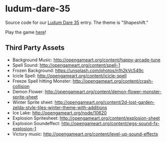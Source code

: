 # ludum-dare-35
Source code for our [Ludum Dare 35](http://ludumdare.com/compo/) entry.  The theme is "Shapeshift."

Play the game [here](http://thecodingcouple.github.io/ludum-dare-35/)!

## Third Party Assets

* Background Music: http://opengameart.org/content/happy-arcade-tune
* Spell Sound: http://opengameart.org/content/spell-1
* Frozen Background: https://unsplash.com/photos/n1h2kVc549c
* Icicle Spell: http://opengameart.org/content/icicle-spell
* Freeze Spell hitting Monster: http://opengameart.org/content/crash-collision
* Demon Flower: http://opengameart.org/content/demon-flower-monster-sprite-sheet
* Winter Sprite sheet: http://opengameart.org/content/2d-lost-garden-zelda-style-tiles-winter-theme-with-additions
* Ice Lake: http://opengameart.org/node/10620
* Explosion Spritesheet: http://opengameart.org/content/explosion-sheet
* Explosion Soundeffect: http://opengameart.org/content/wgs-sound-fx-explosion-1
* Victory music: http://opengameart.org/content/level-up-sound-effects
